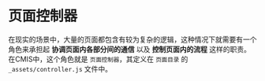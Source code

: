 # 页面控制器

在现实的场景中，大量的页面都包含有较为复杂的逻辑，这种情况下就需要有一个角色来承担起 **协调页面内各部分间的通信** 以及 **控制页面内的流程** 这样的职责。在CMIS中，这个角色就是 ```页面控制器```，其定义在 ```页面目录``` 的 ```_assets/controller.js``` 文件中。

## 